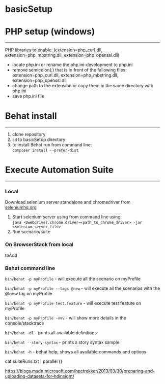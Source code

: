 # basicSetup


# PHP setup (windows)
----------

PHP libraries to enable:
(extension=php_curl.dll, extension=php_mbstring.dll, extension=php_openssl.dll)
 - locate php.ini or rename the php.ini-development to php.ini
 - remove semicolon(;) that is in front of the fallowing files: extension=php_curl.dll, extension=php_mbstring.dll, extension=php_openssl.dll
 - change path to the extension or copy them in the same directory with php.ini
 - save php.ini file


# Behat install
---------------

1) clone repository
2) `cd` to basicSetup directory
3) to install Behat run from command line:  
`composer install --prefer-dist`

# Execute Automation Suite
--------------------------

### Local
Download selenium server standalone and chromedriver from [seleniumhq.org](http://www.seleniumhq.org/download/)

1) Start selenium server using from command line using:  
`java -Dwebdriver.chrome.driver=<path_to_chrome_driver> -jar <selenium_server_file>`
2) Run scenario/suite

### On BrowserStack from local
toAdd


### Behat command line

`bin/behat -p myProfile` - will execute all the scenario on myProfile

`bin/behat -p myProfile --tags @new` - will execute all the scenarios with the @new tag on myProfile

`bin/behat -p myProfile test.feature` - will execute test feature on myProfile

`bin/behat -p myProfile -vvv` - will show more details in the console/stacktrace

`bin/behat -dl` - prints all available definitions

`bin/behat --story-syntax` - prints a story syntax sample

`bin/behat -h` - behat help, shows all available commands and options


cat suiteRuns.txt | parallel {}


https://blogs.msdn.microsoft.com/hpctrekker/2013/03/30/preparing-and-uploading-datasets-for-hdinsight/